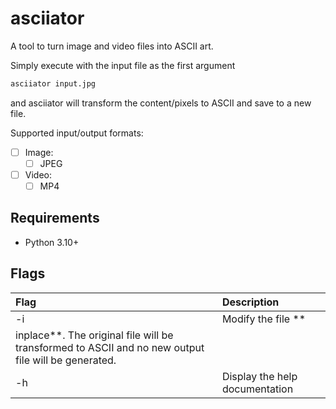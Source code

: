# asciiator
A tool to turn image and video files into ASCII art.

Simply execute with the input file as the first argument
```sh
asciiator input.jpg
```

and asciiator will transform the content/pixels to ASCII and save to a new file.

Supported input/output formats:

- [ ] Image:
   - [ ] JPEG
- [ ] Video:
   - [ ] MP4

## Requirements

- Python 3.10+

## Flags

|Flag|Description|
|:---|:----------|
|-i  |Modify the file **
inplace**. The original file will be transformed to ASCII and no new output file will be generated.|
|-h  |Display the help documentation|